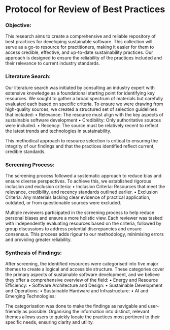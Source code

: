 # Protocol for Review of Best Practices

### Objective:
This research aims to create a comprehensive and reliable repository of best practices for developing sustainable software. This collection will serve as a go-to resource for practitioners, making it easier for them to access credible, effective, and up-to-date sustainability practices. Our approach is designed to ensure the reliability of the practices included and their relevance to current industry standards.

### Literature Search:
Our literature search was initiated by consulting an industry expert with extensive knowledge as a foundational starting point for identifying key resources. We sought to gather a broad spectrum of materials but carefully evaluated each based on specific criteria.
To ensure we were drawing from high-quality sources, we created a structured set of selection guidelines that included:
•	Relevance: The resource must align with the key aspects of sustainable software development
•	Credibility: Only authoritative sources were included.
•	Recency: The source must be relatively recent to reflect the latest trends and technologies in sustainability. 

This methodical approach to resource selection is critical to ensuring the integrity of our findings and that the practices identified reflect current, credible standards.

### Screening Process:
The screening process followed a systematic approach to reduce bias and ensure diverse perspectives. To achieve this, we established rigorous inclusion and exclusion criteria:
•	Inclusion Criteria: Resources that meet the relevance, credibility, and recency standards outlined earlier.
•	Exclusion Criteria: Any materials lacking clear evidence of practical application, outdated, or from questionable sources were excluded.

Multiple reviewers participated in the screening process to help reduce personal biases and ensure a more holistic view. Each reviewer was tasked with independently evaluating resources based on the criteria, followed by group discussions to address potential discrepancies and ensure consensus. This process adds rigour to our methodology, minimising errors and providing greater reliability.

### Synthesis of Findings:
After screening, the identified resources were categorised into five major themes to create a logical and accessible structure. These categories cover the primary aspects of sustainable software development, and we believe they offer a comprehensive overview of the field:
•	Energy and Resource Efficiency: 
•	Software Architecture and Design: 
•	Sustainable Development and Operations: 
•	Sustainable Hardware and Infrastructure: 
•	AI and Emerging Technologies: 

The categorisation was done to make the findings as navigable and user-friendly as possible. Organising the information into distinct, relevant themes allows users to quickly locate the practices most pertinent to their specific needs, ensuring clarity and utility.




